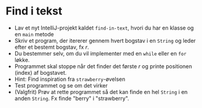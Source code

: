 # Find i tekst
- Lav et nyt IntelliJ-projekt kaldet `find-in-text`, hvori du har en klasse og en `main` metode
- Skriv et program, der itererer gennem hvert bogstav i en `String` og leder efter et bestemt bogstav, fx *r*.
- Du bestemmer selv, om du vil implementer med en `while` eller en `for` løkke.
- Programmet skal stoppe når det finder det første *r* og printe positionen (index) af bogstavet.
- Hint: Find inspiration fra `strawberry`-øvelsen
- Test programmet og se om det virker
- (Valgfrit) Prøv at rette programmet så det kan finde en hel `String` i en anden `String`. Fx finde "berry" i "strawberry".